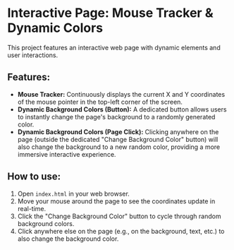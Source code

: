 # Interactive Page: Mouse Tracker & Dynamic Colors

This project features an interactive web page with dynamic elements and user interactions.

## Features:

*   **Mouse Tracker:** Continuously displays the current X and Y coordinates of the mouse pointer in the top-left corner of the screen.
*   **Dynamic Background Colors (Button):** A dedicated button allows users to instantly change the page's background to a randomly generated color.
*   **Dynamic Background Colors (Page Click):** Clicking anywhere on the page (outside the dedicated "Change Background Color" button) will also change the background to a new random color, providing a more immersive interactive experience.

## How to use:

1.  Open `index.html` in your web browser.
2.  Move your mouse around the page to see the coordinates update in real-time.
3.  Click the "Change Background Color" button to cycle through random background colors.
4.  Click anywhere else on the page (e.g., on the background, text, etc.) to also change the background color.